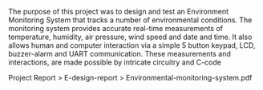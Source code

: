 The purpose of this project was to design and test an Environment Monitoring System that tracks a number of environmental
conditions. The monitoring system provides accurate real-time measurements of temperature, humidity, air pressure, 
wind speed and date and time. It also allows human and computer interaction via a simple 5 button keypad, LCD, 
buzzer-alarm and UART communication. These measurements and interactions, are made possible by intricate circuitry 
and C-code

Project Report > E-design-report > Environmental-monitoring-system.pdf
